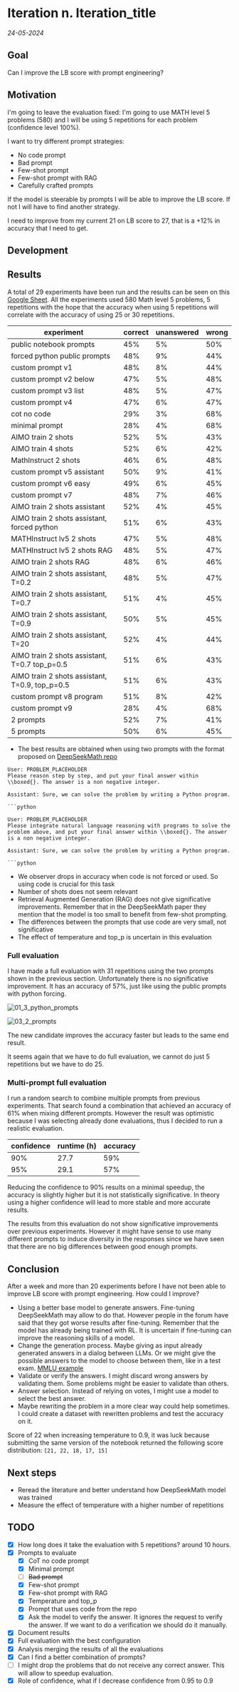 # Iteration n. Iteration_title

_24-05-2024_

## Goal

Can I improve the LB score with prompt engineering?

## Motivation

I'm going to leave the evaluation fixed: I'm going to use MATH level 5 problems (580) and I will be using 5 repetitions for each problem (confidence level 100%).

I want to try different prompt strategies:

- No code prompt
- Bad prompt
- Few-shot prompt
- Few-shot prompt with RAG
- Carefully crafted prompts

If the model is steerable by prompts I will be able to improve the LB score. If not
I will have to find another strategy.

I need to improve from my current 21 on LB score to 27, that is a +12% in accuracy that I need to get.

## Development

## Results

A total of 29 experiments have been run and the results can be seen on this [Google Sheet](https://docs.google.com/spreadsheets/d/1GgHY7C09sKe5qqVuubXWIYllxMZY5PWAHT54cc_NOIU/edit#gid=1082486122&range=A5).
All the experiments used 580 Math level 5 problems, 5 repetitions with the hope that the accuracy when
using 5 repetitions will correlate with the accuracy of using 25 or 30 repetitions.

| experiment                                     | correct | unanswered | wrong |
|------------------------------------------------|---------|------------|-------|
| public notebook prompts                        | 45%     | 5%         | 50%   |
| forced python public prompts                   | 48%     | 9%         | 44%   |
| custom prompt v1                               | 48%     | 8%         | 44%   |
| custom prompt v2 below                         | 47%     | 5%         | 48%   |
| custom prompt v3 list                          | 48%     | 5%         | 47%   |
| custom prompt v4                               | 47%     | 6%         | 47%   |
| cot no code                                    | 29%     | 3%         | 68%   |
| minimal prompt                                 | 28%     | 4%         | 68%   |
| AIMO train 2 shots                             | 52%     | 5%         | 43%   |
| AIMO train 4 shots                             | 52%     | 6%         | 42%   |
| MathInstruct 2 shots                           | 46%     | 6%         | 48%   |
| custom prompt v5 assistant                     | 50%     | 9%         | 41%   |
| custom prompt v6 easy                          | 49%     | 6%         | 45%   |
| custom prompt v7                               | 48%     | 7%         | 46%   |
| AIMO train 2 shots assistant                   | 52%     | 4%         | 45%   |
| AIMO train 2 shots assistant, forced python    | 51%     | 6%         | 43%   |
| MATHInstruct lv5 2 shots                       | 47%     | 5%         | 48%   |
| MATHInstruct lv5 2 shots RAG                   | 48%     | 5%         | 47%   |
| AIMO train 2 shots RAG                         | 48%     | 6%         | 46%   |
| AIMO train 2 shots assistant, T=0.2            | 48%     | 5%         | 47%   |
| AIMO train 2 shots assistant, T=0.7            | 51%     | 4%         | 45%   |
| AIMO train 2 shots assistant, T=0.9            | 50%     | 5%         | 45%   |
| AIMO train 2 shots assistant, T=20             | 52%     | 4%         | 44%   |
| AIMO train 2 shots assistant, T=0.7 top_p=0.5  | 51%     | 6%         | 43%   |
| AIMO train 2 shots assistant, T=0.9, top_p=0.5 | 51%     | 6%         | 43%   |
| custom prompt v8 program                       | 51%     | 8%         | 42%   |
| custom prompt v9                               | 28%     | 4%         | 68%   |
| 2 prompts                                      | 52%     | 7%         | 41%   |
| 5 prompts                                      | 50%     | 6%         | 45%   |

- The best results are obtained when using two prompts with the format proposed on [DeepSeekMath repo](https://github.com/deepseek-ai/DeepSeek-Math/tree/main/evaluation)

```
User: PROBLEM_PLACEHOLDER
Please reason step by step, and put your final answer within \\boxed{}. The answer is a non negative integer.

Assistant: Sure, we can solve the problem by writing a Python program.

```python

User: PROBLEM_PLACEHOLDER
Please integrate natural language reasoning with programs to solve the problem above, and put your final answer within \\boxed{}. The answer is a non negative integer.

Assistant: Sure, we can solve the problem by writing a Python program.

```python
```

- We observer drops in accuracy when code is not forced or used. So using code is crucial for this task
- Number of shots does not seem relevant
- Retrieval Augmented Generation (RAG) does not give significative improvements. Remember that in the
  DeepSeekMath paper they mention that the model is too small to benefit from few-shot prompting.
- The differences between the prompts that use code are very small, not significative
- The effect of temperature and top_p is uncertain in this evaluation

### Full evaluation

I have made a full evaluation with 31 repetitions using the two prompts shown in the previous section.
Unfortunately there is no significative improvement. It has an accuracy of 57%, just like using
the public prompts with python forcing. 

![01_3_python_prompts](res/2024-06-04-12-51-06.png)

![03_2_prompts](res/2024-06-04-12-51-11.png)

The new candidate improves the accuracy faster but leads to the same end result.

It seems again that we have to do full evaluation, we cannot do just 5 repetitions but we have to do 25.

### Multi-prompt full evaluation

I run a random search to combine multiple prompts from previous experiments. That search found a combination that
achieved an accuracy of 61% when mixing different prompts. However the result was optimistic because
I was selecting already done evaluations, thus I decided to run a realistic evaluation.

| confidence  | runtime (h) | accuracy |
|-------------|-------------|----------|
| 90%         | 27.7        | 59%      |
| 95%         | 29.1        | 57%      |

Reducing the confidence to 90% results on a minimal speedup, the accuracy is slightly higher but it is not
statistically significative. In theory using a higher confidence will lead to more stable and more
accurate results.

The results from this evaluation do not show significative improvements over previous experiments.
However it might have sense to use many different prompts to induce diversity in the responses since
we have seen that there are no big differences between good enough prompts.

## Conclusion

After a week and more than 20 experiments before I have not been able to improve LB score with prompt engineering. How could I improve?

- Using a better base model to generate answers. Fine-tuning DeepSeekMath may allow to do that.
  However people in the forum have said that they got worse results after fine-tuning. Remember that
  the model has already being trained with RL.
  It is uncertain if fine-tuning can improve the reasoning skills of a model.
- Change the generation process. Maybe giving as input already generated answers in a dialog between LLMs.
  Or we might give the possible answers to the model to choose between them, like in a test exam. [MMLU example](https://github.com/deepseek-ai/DeepSeek-Math/blob/main/evaluation/few_shot_prompts/cot_mmlu_stem_4_shot.py)
- Validate or verify the answers. I might discard wrong answers by validating them. Some problems might
  be easier to validate than others.
- Answer selection. Instead of relying on votes, I might use a model to select the best answer.
- Maybe rewriting the problem in a more clear way could help sometimes. I could create a dataset with rewritten problems and test the accuracy on it.

Score of 22 when increasing temperature to 0.9, it was luck because submitting the same version of the
notebook returned the following score distribution: `[21, 22, 18, 17, 15]`

## Next steps

- Reread the literature and better understand how DeepSeekMath model was trained
- Measure the effect of temperature with a higher number of repetitions

## TODO

- [x] How long does it take the evaluation with 5 repetitions? around 10 hours.
- [x] Prompts to evaluate
  - [x] CoT no code prompt
  - [x] Minimal prompt
  - [ ] ~~Bad prompt~~
  - [x] Few-shot prompt
  - [x] Few-shot prompt with RAG
  - [x] Temperature and top_p
  - [x] Prompt that uses code from the repo
  - [x] Ask the model to verify the answer. It ignores the request to verify the answer. If we want to do a verification we should do it manually.
- [x] Document results
- [x] Full evaluation with the best configuration
- [x] Analysis merging the results of all the evaluations
- [x] Can I find a better combination of prompts?
- [ ] I might drop the problems that do not receive any correct answer. This will allow to speedup evaluation.
- [x] Role of confidence, what if I decrease confidence from 0.95 to 0.9
